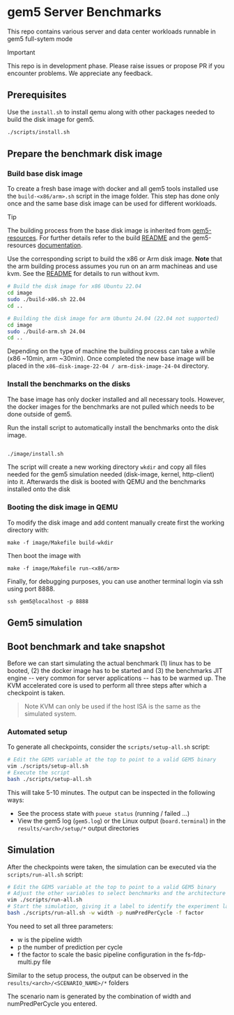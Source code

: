 # gem5 Server Benchmarks

This repo contains various server and data center workloads runnable in gem5 full-sytem mode

> [!IMPORTANT]
> This repo is in development phase. Please raise issues or propose PR if you encounter problems. We appreciate any feedback.






## Prerequisites

Use the `install.sh` to install qemu along with other packages needed to build the disk image for gem5.

```bash
./scripts/install.sh
```



## Prepare the benchmark disk image

### Build base disk image

To create a fresh base image with docker and all gem5 tools installed use the `build-<x86/arm>.sh` script in the image folder. This step has done only once and the same base disk image can be used for different workloads.

> [!TIP]
> The building process from the base disk image is inherited from [gem5-resources](https://github.com/gem5/gem5-resources). For further details refer to the build [README](./image/README.md) and the gem5-resources [documentation](https://github.com/gem5/gem5-resources/blob/stable/src/ubuntu-generic-diskimages/BUILDING.md).

Use the corresponding script to build the x86 or Arm disk image. 
**Note** that the arm building process assumes you run on an arm machineas and use kvm. See the [README](./image/README.md#disk-image) for details to run without kvm.

```bash
# Build the disk image for x86 Ubuntu 22.04
cd image
sudo ./build-x86.sh 22.04   
cd ..

# Building the disk image for arm Ubuntu 24.04 (22.04 not supported)
cd image
sudo ./build-arm.sh 24.04   
cd ..
```

Depending on the type of machine the building process can take a while (x86 ~10min, arm ~30min). Once completed the new base image will be placed in the `x86-disk-image-22-04 / arm-disk-image-24-04` directory.


### Install the benchmarks on the disks

The base image has only docker installed and all necessary tools. However, the docker images for the benchmarks are not pulled which needs to be done outside of gem5.

Run the install script to automatically install the benchmarks onto the disk image.
```bash

./image/install.sh
```
The script will create a new working directory `wkdir` and copy all files needed for the gem5 simulation needed (disk-image, kernel, http-client) into it.
Afterwards the disk is booted with QEMU and the benchmarks installed onto the disk


### Booting the disk image in QEMU

To modify the disk image and add content manually create first the working directory with:
```
make -f image/Makefile build-wkdir 
```
Then boot the image with
```
make -f image/Makefile run-<x86/arm> 
```
Finally, for debugging purposes, you can use another terminal login via ssh using port 8888.
```
ssh gem5@localhost -p 8888
```



## Gem5 simulation

## Boot benchmark and take snapshot

Before we can start simulating the actual benchmark (1) linux has to be booted, (2) the docker image has to be started and (3) the benchmarks JIT engine -- very common for server applications -- has to be warmed up.
The KVM accelerated core is used to perform all three steps after which a checkpoint is taken.
> Note KVM can only be used if the host ISA is the same as the simulated system.

### Automated setup
To generate all checkpoints, consider the `scripts/setup-all.sh` script:

```bash
# Edit the GEM5 variable at the top to point to a valid GEM5 binary
vim ./scripts/setup-all.sh
# Execute the script
bash ./scripts/setup-all.sh
```

This will take 5-10 minutes. The output can be inspected in the following ways: 
- See the process state with `pueue status` (running / failed ...)
- View the gem5 log (`gem5.log`) or the Linux output (`board.terminal`) in the `results/<arch>/setup/*` output directories


## Simulation

After the checkpoints were taken, the simulation can be executed via the `scripts/run-all.sh` script:

```bash
# Edit the GEM5 variable at the top to point to a valid GEM5 binary
# Adjust the other variables to select benchmarks and the architecture
vim ./scripts/run-all.sh
# Start the simulation, giving it a label to identify the experiment later
bash ./scripts/run-all.sh -w width -p numPredPerCycle -f factor
```
You need to set all three parameters:
 - w is the pipeline width
 - p the number of prediction per cycle 
 - f the factor to scale the basic pipeline configuration in the fs-fdp-multi.py file


Similar to the setup process, the output can be observed in the `results/<arch>/<SCENARIO_NAME>/*` folders

The scenario nam is generated by the combination of width and numPredPerCycle you entered.

